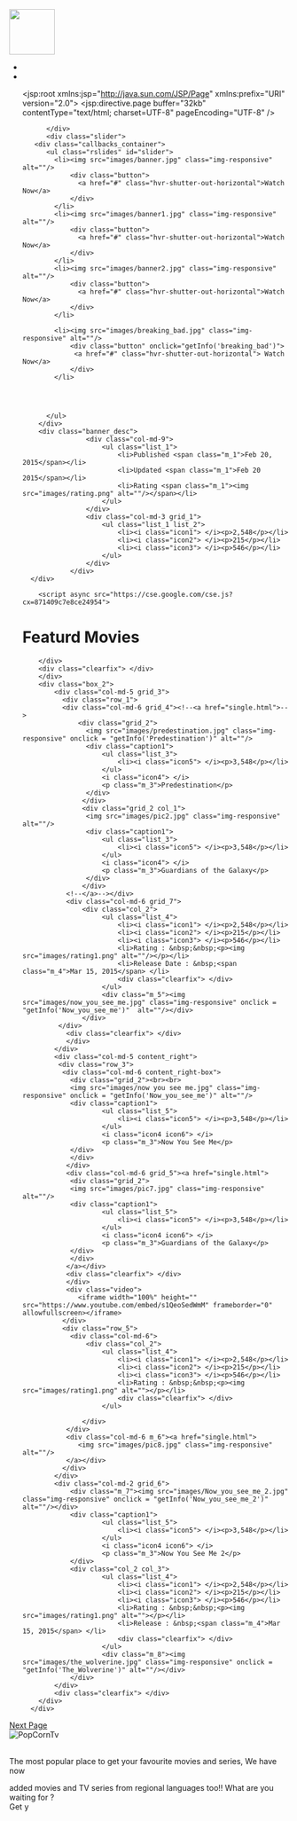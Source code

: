 <!DOCTYPE HTML>
<html>
<head>
<title>Movie Website</title>
<meta name="viewport" content="width=device-width, initial-scale=1">
<meta http-equiv="Content-Type" content="text/html; charset=utf-8" />
<meta name="keywords" content="Movie_store Responsive web template, Bootstrap Web Templates, Flat Web Templates, Andriod Compatible web template, 
Smartphone Compatible web template, free webdesigns for Nokia, Samsung, LG, SonyErricsson, Motorola web design" />
<script type="application/x-javascript"> addEventListener("load", function() { setTimeout(hideURLbar, 0); }, false); function hideURLbar(){ window.scrollTo(0,1); } </script>
<link href="css/bootstrap.css" rel='stylesheet' type='text/css' />
<link href="css/style.css" rel="stylesheet" type="text/css" media="all" />
<!-- start plugins -->
<script type="text/javascript" src="js/jquery-1.11.1.min.js"></script>
<link href='http://fonts.googleapis.com/css?family=Roboto+Condensed:100,200,300,400,500,600,700,800,900' rel='stylesheet' type='text/css'>
<script src="js/responsiveslides.min.js"></script>

<!-- This stylesheet is for small changes -->
<link href="css/small" rel = "stylesheet" type = "text/css">

<script>
    $(function () {
      $("#slider").responsiveSlides({
      	auto: true,
      	nav: true,
      	speed: 500,
        namespace: "callbacks",
        pager: true,
      });
    });
</script>

<!-- script for going to the description by clicking on movie's icon
-->

<script type = "text/javascript" >
        function getInfo(namepara)
        {
        	console.log("Just reached");
            window.location="./single.php?movie=" +  namepara;
            console.log("reached the description of = " + namepara);
<div class="g_id_signout">Sign Out</div> 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
        }
</script>

<!-- -->


</head>
<body>
<div class="container">
	<div class="container_wrap">
		<div class="header_top">
		    <div class="col-sm-3 logo"><a href="index.html"><img src="images/logo.png" alt="" width="82" height="82" /></a></div>
		    <div class="col-sm-6 nav">
			  <ul>
				 <li><span class="simptip-position-bottom simptip-movable" data-tooltip="TV"><a href="browse.php?series"> </a> </span></li>
				 <li><span class="simptip-position-bottom simptip-movable" data-tooltip="MOVIES"><a href="browse.php?movie"> </a></span></li>

<?xml version="1.0" encoding="UTF-8"?>
<jsp:root xmlns:jsp="http://java.sun.com/JSP/Page"
  xmlns:prefix="URI"
  version="2.0">
  <jsp:directive.page buffer="32kb"
                      contentType="text/html; charset=UTF-8"
                      pageEncoding="UTF-8" />
  		

<!-- Minified CSS and JS -->
<link   rel="stylesheet" 
        href="https://maxcdn.bootstrapcdn.com/bootstrap/4.0.0/css/bootstrap.min.css" 
        integrity="sha384-Gn5384xqQ1aoWXA+058RXPxPg6fy4IWvTNh0E263XmFcJlSAwiGgFAW/dAiS6JXm" 
        crossorigin="anonymous">
<script src="https://maxcdn.bootstrapcdn.com/bootstrap/4.0.0/js/bootstrap.min.js" 
        integrity="sha384-JZR6Spejh4U02d8jOt6vLEHfe/JQGiRRSQQxSfFWpi1MquVdAyjUar5+76PVCmYl" 
        crossorigin="anonymous">
</script>
    </script>
  </body>
</html>
 
	      </div>
	      <div class="slider">
	   <div class="callbacks_container">
	      <ul class="rslides" id="slider">
	        <li><img src="images/banner.jpg" class="img-responsive" alt=""/>
	        	<div class="button">
			      <a href="#" class="hvr-shutter-out-horizontal">Watch Now</a>
			    </div>
			</li>
	        <li><img src="images/banner1.jpg" class="img-responsive" alt=""/>
	        	<div class="button">
			      <a href="#" class="hvr-shutter-out-horizontal">Watch Now</a>
			    </div>
			</li>
	        <li><img src="images/banner2.jpg" class="img-responsive" alt=""/>
	        	<div class="button">
			      <a href="#" class="hvr-shutter-out-horizontal">Watch Now</a>
			    </div>
			</li>

			<li><img src="images/breaking_bad.jpg" class="img-responsive" alt=""/>
	        	<div class="button" onclick="getInfo('breaking_bad')">
			     <a href="#" class="hvr-shutter-out-horizontal"> Watch Now</a>
			    </div>
			</li>




	      </ul>
	    </div>
	    <div class="banner_desc">
			    	<div class="col-md-9">
			    		<ul class="list_1">
			    			<li>Published <span class="m_1">Feb 20, 2015</span></li>
			    			<li>Updated <span class="m_1">Feb 20 2015</span></li>
			    			<li>Rating <span class="m_1"><img src="images/rating.png" alt=""/></span></li>
			    		</ul>
			    	</div>
			    	<div class="col-md-3 grid_1">
			    		<ul class="list_1 list_2">
			    			<li><i class="icon1"> </i><p>2,548</p></li>
			    			<li><i class="icon2"> </i><p>215</p></li>
			    			<li><i class="icon3"> </i><p>546</p></li>
			    		</ul>
			    	</div>
			    </div>
      </div>
     
      	<script async src="https://cse.google.com/cse.js?cx=871409c7e8ce24954">
</script>
<div class="gcse-search"></div>
      	 <h1 class="m_2">Featurd Movies</h1>
      	 <div class="search">
		    
				
		</div>
		<div class="clearfix"> </div>
		</div>
		<div class="box_2">
			<div class="col-md-5 grid_3">
			  <div class="row_1">
			  <div class="col-md-6 grid_4"><!--<a href="single.html">-->
				  <div class="grid_2">
					<img src="images/predestination.jpg" class="img-responsive" onclick = "getInfo('Predestination')" alt=""/>
					<div class="caption1">
						<ul class="list_3">
				    		<li><i class="icon5"> </i><p>3,548</p></li>
				    	</ul>
				    	<i class="icon4"> </i>
				    	<p class="m_3">Predestination</p>
					</div>
				   </div>
				   <div class="grid_2 col_1">
					<img src="images/pic2.jpg" class="img-responsive" alt=""/>
					<div class="caption1">
						<ul class="list_3">
				    		<li><i class="icon5"> </i><p>3,548</p></li>
				    	</ul>
				    	<i class="icon4"> </i>
				    	<p class="m_3">Guardians of the Galaxy</p>
					</div>
				   </div>
			   <!--</a>--></div>
			   <div class="col-md-6 grid_7">
				   <div class="col_2">
				   	    <ul class="list_4">
			    			<li><i class="icon1"> </i><p>2,548</p></li>
			    			<li><i class="icon2"> </i><p>215</p></li>
			    			<li><i class="icon3"> </i><p>546</p></li>
			    			<li>Rating : &nbsp;&nbsp;<p><img src="images/rating1.png" alt=""/></p></li>
			    			<li>Release Date : &nbsp;<span class="m_4">Mar 15, 2015</span> </li>
			    			<div class="clearfix"> </div>
			    		</ul>
			    		<div class="m_5"><img src="images/now_you_see_me.jpg" class="img-responsive" onclick = "getInfo('Now_you_see_me')"  alt=""/></div>
				   </div>
			 </div>
			   <div class="clearfix"> </div>
			   </div>
			</div>
			<div class="col-md-5 content_right">
			 <div class="row_3">
			  <div class="col-md-6 content_right-box">
				<div class="grid_2"><br><br>
				<img src="images/now you see me.jpg" class="img-responsive" onclick = "getInfo('Now_you_see_me')" alt=""/>
				<div class="caption1">
						<ul class="list_5">
				    		<li><i class="icon5"> </i><p>3,548</p></li>
				    	</ul>
				    	<i class="icon4 icon6"> </i>
				    	<p class="m_3">Now You See Me</p>
				</div>
			    </div>
			   </div>
			   <div class="col-md-6 grid_5"><a href="single.html">
				<div class="grid_2">
				<img src="images/pic7.jpg" class="img-responsive" alt=""/>
				<div class="caption1">
						<ul class="list_5">
				    		<li><i class="icon5"> </i><p>3,548</p></li>
				    	</ul>
				    	<i class="icon4 icon6"> </i>
				    	<p class="m_3">Guardians of the Galaxy</p>
				</div>
			    </div>
			   </a></div>
			   <div class="clearfix"> </div>
			   </div>
			   <div class="video">
			      <iframe width="100%" height="" src="https://www.youtube.com/embed/s1QeoSedWmM" frameborder="0" allowfullscreen></iframe>
			  </div>
			  <div class="row_5">
			  	<div class="col-md-6">
					<div class="col_2">
				   	    <ul class="list_4">
			    			<li><i class="icon1"> </i><p>2,548</p></li>
			    			<li><i class="icon2"> </i><p>215</p></li>
			    			<li><i class="icon3"> </i><p>546</p></li>
			    			<li>Rating : &nbsp;&nbsp;<p><img src="images/rating1.png" alt=""></p></li>
			    			<div class="clearfix"> </div>
			    		</ul>
			    		
				   </div>
			   </div>
			   <div class="col-md-6 m_6"><a href="single.html">
				  <img src="images/pic8.jpg" class="img-responsive" alt=""/>
			   </a></div>
			  </div>
			</div>
			<div class="col-md-2 grid_6">
				<div class="m_7"><img src="images/Now_you_see_me_2.jpg" class="img-responsive" onclick = "getInfo('Now_you_see_me_2')"  alt=""/></div>
				<div class="caption1">
						<ul class="list_5">
				    		<li><i class="icon5"> </i><p>3,548</p></li>
				    	</ul>
				    	<i class="icon4 icon6"> </i>
				    	<p class="m_3">Now You See Me 2</p>
				</div>
				<div class="col_2 col_3">
				   	    <ul class="list_4">
			    			<li><i class="icon1"> </i><p>2,548</p></li>
			    			<li><i class="icon2"> </i><p>215</p></li>
			    			<li><i class="icon3"> </i><p>546</p></li>
			    			<li>Rating : &nbsp;&nbsp;<p><img src="images/rating1.png" alt=""></p></li>
			    			<li>Release : &nbsp;<span class="m_4">Mar 15, 2015</span> </li>
			    			<div class="clearfix"> </div>
			    		</ul>
			    		<div class="m_8"><img src="images/the_wolverine.jpg" class="img-responsive" onclick = "getInfo('The_Wolverine')" alt=""/></div>
			    </div>
			</div>
			<div class="clearfix"> </div>
		</div>
      </div>
   </div>
 </div>

<div class="button">
<a href="aboutus.md">Next Page</a>













 <!-- footer section -->
 
<div class="container"> 
 <footer id="footer">
 	<div id="footer-3d">
		<div class="gp-container">
			<span class="first-widget-bend"></span>
		</div>		
	</div>
    <div id="footer-widgets" class="gp-footer-larger-first-col">
		<div class="gp-container">
            <div class="footer-widget footer-1">
            	<div class="wpb_wrapper">
					<img src="images/logo2.jpg" alt="PopCornTv"/>
				</div> 
	          <br>
	          <p>The most popular place to get your favourite movies and series, We have now </p>
			  <p class="text">added movies and TV series from regional languages too!! What are you waiting for ? <br>Get y
